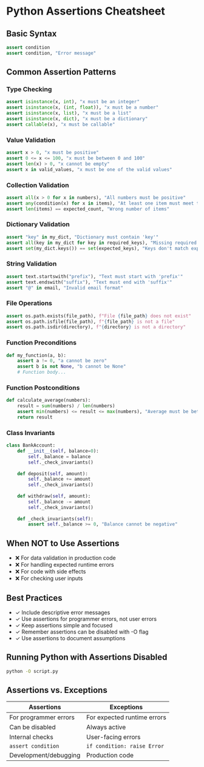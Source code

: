 # Python Assertions Cheatsheet

## Basic Syntax

```python
assert condition
assert condition, "Error message"
```

## Common Assertion Patterns

### Type Checking
```python
assert isinstance(x, int), "x must be an integer"
assert isinstance(x, (int, float)), "x must be a number"
assert isinstance(x, list), "x must be a list"
assert isinstance(x, dict), "x must be a dictionary"
assert callable(x), "x must be callable"
```

### Value Validation
```python
assert x > 0, "x must be positive"
assert 0 <= x <= 100, "x must be between 0 and 100"
assert len(x) > 0, "x cannot be empty"
assert x in valid_values, "x must be one of the valid values"
```

### Collection Validation
```python
assert all(x > 0 for x in numbers), "All numbers must be positive"
assert any(condition(x) for x in items), "At least one item must meet the condition"
assert len(items) == expected_count, "Wrong number of items"
```

### Dictionary Validation
```python
assert "key" in my_dict, "Dictionary must contain 'key'"
assert all(key in my_dict for key in required_keys), "Missing required keys"
assert set(my_dict.keys()) == set(expected_keys), "Keys don't match expected keys"
```

### String Validation
```python
assert text.startswith("prefix"), "Text must start with 'prefix'"
assert text.endswith("suffix"), "Text must end with 'suffix'"
assert "@" in email, "Invalid email format"
```

### File Operations
```python
assert os.path.exists(file_path), f"File {file_path} does not exist"
assert os.path.isfile(file_path), f"{file_path} is not a file"
assert os.path.isdir(directory), f"{directory} is not a directory"
```

### Function Preconditions
```python
def my_function(a, b):
    assert a != 0, "a cannot be zero"
    assert b is not None, "b cannot be None"
    # Function body...
```

### Function Postconditions
```python
def calculate_average(numbers):
    result = sum(numbers) / len(numbers)
    assert min(numbers) <= result <= max(numbers), "Average must be between min and max values"
    return result
```

### Class Invariants
```python
class BankAccount:
    def __init__(self, balance=0):
        self._balance = balance
        self._check_invariants()
    
    def deposit(self, amount):
        self._balance += amount
        self._check_invariants()
    
    def withdraw(self, amount):
        self._balance -= amount
        self._check_invariants()
    
    def _check_invariants(self):
        assert self._balance >= 0, "Balance cannot be negative"
```

## When NOT to Use Assertions

- ❌ For data validation in production code
- ❌ For handling expected runtime errors
- ❌ For code with side effects
- ❌ For checking user inputs

## Best Practices

- ✓ Include descriptive error messages
- ✓ Use assertions for programmer errors, not user errors
- ✓ Keep assertions simple and focused
- ✓ Remember assertions can be disabled with -O flag
- ✓ Use assertions to document assumptions

## Running Python with Assertions Disabled

```bash
python -O script.py
```

## Assertions vs. Exceptions

| Assertions | Exceptions |
|------------|------------|
| For programmer errors | For expected runtime errors |
| Can be disabled | Always active |
| Internal checks | User-facing errors |
| `assert condition` | `if condition: raise Error` |
| Development/debugging | Production code |